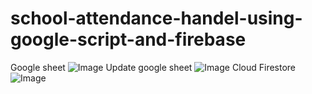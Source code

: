 # school-attendance-handel-using-google-script-and-firebase

Google sheet
![Image](1google_sheet.png)
Update google sheet
![Image](1update_google_sheet.png)
Cloud Firestore
![Image](1insert_firebase.png)

